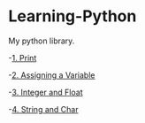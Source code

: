 # Learning-Python
My python library.

-[1. Print](https://github.com/Lightext/Learning-Python/blob/main/Documents/1.%20Print.py)

-[2. Assigning a Variable](https://github.com/Lightext/Learning-Python/blob/main/Documents/2.%20Assigning%20a%20Variable.py)

-[3. Integer and Float](https://github.com/Lightext/Learning-Python/blob/main/Documents/3.%20Integer%20and%20Float.py)

-[4. String and Char](https://github.com/Lightext/Learning-Python/blob/main/Documents/4.%20String%20and%20Char.py)

